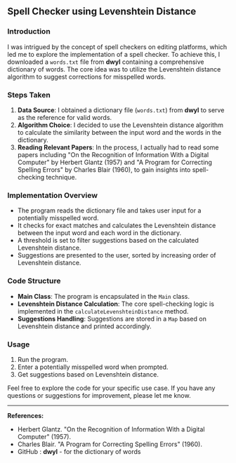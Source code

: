 ## Spell Checker using Levenshtein Distance

### Introduction
I was intrigued by the concept of spell checkers on editing platforms, which led me to explore the implementation of a spell checker. To achieve this, I downloaded a `words.txt` file from **dwyl** containing a comprehensive dictionary of words. The core idea was to utilize the Levenshtein distance algorithm to suggest corrections for misspelled words.

### Steps Taken
1. **Data Source**: I obtained a dictionary file (`words.txt`) from **dwyl** to serve as the reference for valid words.
2. **Algorithm Choice**: I decided to use the  Levenshtein distance algorithm to calculate the similarity between the input word and the words in the dictionary.
3. **Reading Relevant Papers**: In the process, I actually  had to read some papers including "On the Recognition of Information With a Digital Computer" by Herbert Glantz (1957) and "A Program for Correcting Spelling Errors" by Charles Blair (1960), to gain insights into spell-checking technique.

### Implementation Overview
- The program reads the dictionary file and takes user input for a potentially misspelled word.
- It checks for exact matches and calculates the Levenshtein distance between the input word and each word in the dictionary.
- A threshold is set to filter suggestions based on the calculated Levenshtein distance.
- Suggestions are presented to the user, sorted by increasing order of Levenshtein distance.

### Code Structure
- **Main Class**: The program is encapsulated in the `Main` class.
- **Levenshtein Distance Calculation**: The core spell-checking logic is implemented in the `calculateLevenshteinDistance` method.
- **Suggestions Handling**: Suggestions are stored in a `Map` based on Levenshtein distance and printed accordingly.

### Usage
1. Run the program.
2. Enter a potentially misspelled word when prompted.
3. Get suggestions based on Levenshtein distance.

Feel free to explore  the code for your specific use case. If you have any questions or suggestions for improvement, please let me know.

---

**References:**
- Herbert Glantz. "On the Recognition of Information With a Digital Computer" (1957).
- Charles Blair. "A Program for Correcting Spelling Errors" (1960).
- GitHub : **dwyl** - for the dictionary of words
